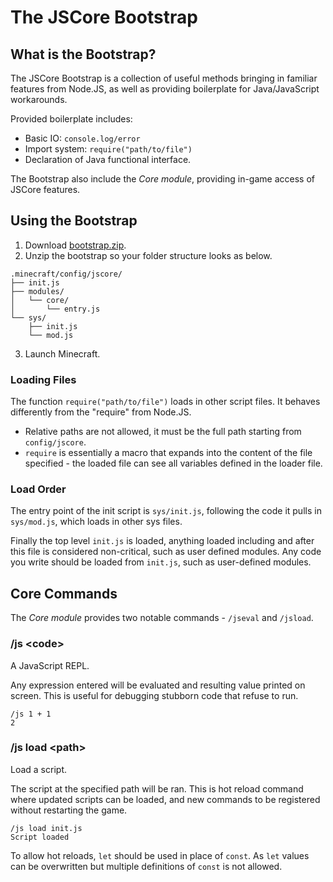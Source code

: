 # The JSCore Bootstrap

## What is the Bootstrap?

The JSCore Bootstrap is a collection of useful methods bringing in familiar features from Node.JS, as well as providing boilerplate for Java/JavaScript workarounds.

Provided boilerplate includes:

- Basic IO: `console.log/error`
- Import system: `require("path/to/file")`
- Declaration of Java functional interface.

The Bootstrap also include the *Core module*, providing in-game access of JSCore features.

## Using the Bootstrap

1. Download [bootstrap.zip](https://github.com/FabricCore/bootstrap.js).
2. Unzip the bootstrap so your folder structure looks as below.
```
.minecraft/config/jscore/
├── init.js
├── modules/
│   └── core/
│       └── entry.js
└── sys/
    ├── init.js
    └── mod.js
```
3. Launch Minecraft.

### Loading Files

The function `require("path/to/file")` loads in other script files. It behaves differently from the "require" from Node.JS.
- Relative paths are not allowed, it must be the full path starting from `config/jscore`.
- `require` is essentially a macro that expands into the content of the file specified - the loaded file can see all variables defined in the loader file.

### Load Order

The entry point of the init script is `sys/init.js`, following the code it pulls in `sys/mod.js`, which loads in other sys files.

Finally the top level `init.js` is loaded, anything loaded including and after this file is considered non-critical, such as user defined modules. Any code you write should be loaded from `init.js`, such as user-defined modules.

## Core Commands

The *Core module* provides two notable commands - `/jseval` and `/jsload`.

### /js &lt;code&gt;

A JavaScript REPL.

Any expression entered will be evaluated and resulting value printed on screen. This is useful for debugging stubborn code that refuse to run.
```
/js 1 + 1
2
```

### /js load &lt;path&gt;

Load a script.

The script at the specified path will be ran. This is hot reload command where updated scripts can be loaded, and new commands to be registered without restarting the game.

```
/js load init.js
Script loaded
```

To allow hot reloads, `let` should be used in place of `const`. As `let` values can be overwritten but multiple definitions of `const` is not allowed.
